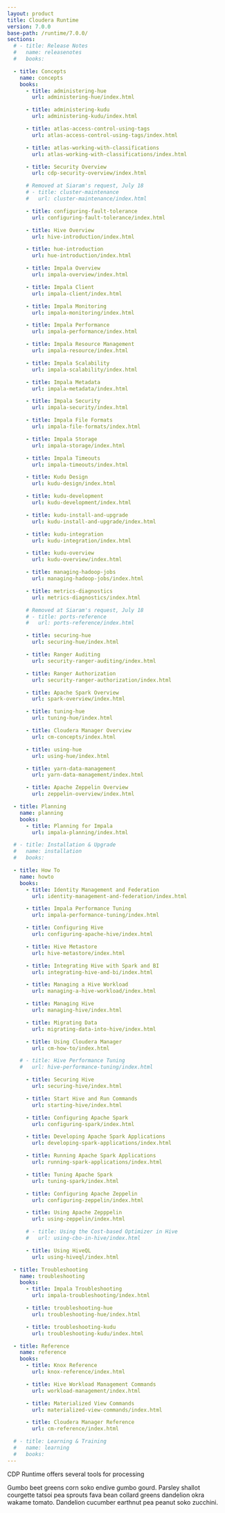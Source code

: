 ```yaml
---
layout: product
title: Cloudera Runtime
version: 7.0.0
base-path: /runtime/7.0.0/
sections:
  # - title: Release Notes
  #   name: releasenotes
  #   books:

  - title: Concepts
    name: concepts
    books:
      - title: administering-hue
        url: administering-hue/index.html

      - title: administering-kudu
        url: administering-kudu/index.html

      - title: atlas-access-control-using-tags
        url: atlas-access-control-using-tags/index.html

      - title: atlas-working-with-classifications
        url: atlas-working-with-classifications/index.html

      - title: Security Overview
        url: cdp-security-overview/index.html

      # Removed at Siaram's request, July 18
      # - title: cluster-maintenance
      #   url: cluster-maintenance/index.html

      - title: configuring-fault-tolerance
        url: configuring-fault-tolerance/index.html

      - title: Hive Overview
        url: hive-introduction/index.html

      - title: hue-introduction
        url: hue-introduction/index.html

      - title: Impala Overview
        url: impala-overview/index.html

      - title: Impala Client
        url: impala-client/index.html

      - title: Impala Monitoring
        url: impala-monitoring/index.html

      - title: Impala Performance
        url: impala-performance/index.html

      - title: Impala Resource Management
        url: impala-resource/index.html

      - title: Impala Scalability
        url: impala-scalability/index.html

      - title: Impala Metadata
        url: impala-metadata/index.html

      - title: Impala Security
        url: impala-security/index.html

      - title: Impala File Formats
        url: impala-file-formats/index.html

      - title: Impala Storage
        url: impala-storage/index.html

      - title: Impala Timeouts
        url: impala-timeouts/index.html

      - title: Kudu Design
        url: kudu-design/index.html

      - title: kudu-development
        url: kudu-development/index.html

      - title: kudu-install-and-upgrade
        url: kudu-install-and-upgrade/index.html

      - title: kudu-integration
        url: kudu-integration/index.html

      - title: kudu-overview
        url: kudu-overview/index.html

      - title: managing-hadoop-jobs
        url: managing-hadoop-jobs/index.html

      - title: metrics-diagnostics
        url: metrics-diagnostics/index.html

      # Removed at Siaram's request, July 18
      # - title: ports-reference
      #   url: ports-reference/index.html

      - title: securing-hue
        url: securing-hue/index.html

      - title: Ranger Auditing
        url: security-ranger-auditing/index.html

      - title: Ranger Authorization
        url: security-ranger-authorization/index.html

      - title: Apache Spark Overview
        url: spark-overview/index.html

      - title: tuning-hue
        url: tuning-hue/index.html

      - title: Cloudera Manager Overview
        url: cm-concepts/index.html

      - title: using-hue
        url: using-hue/index.html

      - title: yarn-data-management
        url: yarn-data-management/index.html

      - title: Apache Zeppelin Overview
        url: zeppelin-overview/index.html

  - title: Planning
    name: planning
    books:
      - title: Planning for Impala
        url: impala-planning/index.html

  # - title: Installation & Upgrade
  #   name: installation
  #   books:

  - title: How To
    name: howto
    books:
      - title: Identity Management and Federation
        url: identity-management-and-federation/index.html

      - title: Impala Performance Tuning
        url: impala-performance-tuning/index.html

      - title: Configuring Hive
        url: configuring-apache-hive/index.html

      - title: Hive Metastore
        url: hive-metastore/index.html

      - title: Integrating Hive with Spark and BI
        url: integrating-hive-and-bi/index.html

      - title: Managing a Hive Workload
        url: managing-a-hive-workload/index.html

      - title: Managing Hive
        url: managing-hive/index.html

      - title: Migrating Data
        url: migrating-data-into-hive/index.html

      - title: Using Cloudera Manager
        url: cm-how-to/index.html

    # - title: Hive Performance Tuning
    #   url: hive-performance-tuning/index.html

      - title: Securing Hive
        url: securing-hive/index.html

      - title: Start Hive and Run Commands
        url: starting-hive/index.html

      - title: Configuring Apache Spark
        url: configuring-spark/index.html

      - title: Developing Apache Spark Applications
        url: developing-spark-applications/index.html

      - title: Running Apache Spark Applications
        url: running-spark-applications/index.html

      - title: Tuning Apache Spark
        url: tuning-spark/index.html

      - title: Configuring Apache Zeppelin
        url: configuring-zeppelin/index.html

      - title: Using Apache Zepppelin
        url: using-zeppelin/index.html

      # - title: Using the Cost-based Optimizer in Hive
      #   url: using-cbo-in-hive/index.html

      - title: Using HiveQL
        url: using-hiveql/index.html

  - title: Troubleshooting
    name: troubleshooting
    books:
      - title: Impala Troubleshooting
        url: impala-troubleshooting/index.html

      - title: troubleshooting-hue
        url: troubleshooting-hue/index.html

      - title: troubleshooting-kudu
        url: troubleshooting-kudu/index.html

  - title: Reference
    name: reference
    books:
      - title: Knox Reference
        url: knox-reference/index.html

      - title: Hive Workload Management Commands
        url: workload-management/index.html

      - title: Materialized View Commands
        url: materialized-view-commands/index.html

      - title: Cloudera Manager Reference
        url: cm-reference/index.html

  # - title: Learning & Training
  #   name: learning
  #   books:
---
```

CDP Runtime offers several tools for processing

Gumbo beet greens corn soko endive gumbo gourd. Parsley shallot courgette tatsoi pea sprouts fava bean collard greens dandelion okra wakame tomato. Dandelion cucumber earthnut pea peanut soko zucchini.
